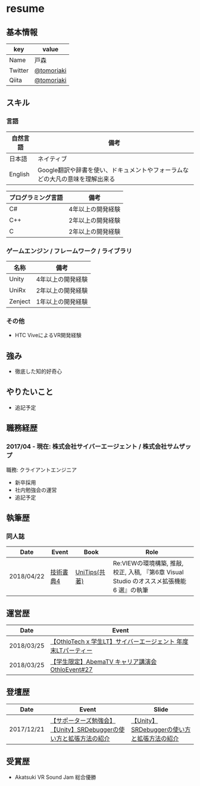 # resume

## 基本情報

|key|value|
|---|-----|
|Name|戸森|
|Twitter|[@tomoriaki](https://twitter.com/tomoriaki)|
|Qiita|[@tomoriaki](https://qiita.com/tomoriaki)|

## スキル

### 言語

|自然言語|備考|
|---|---|
|日本語|ネイティブ|
|English|Google翻訳や辞書を使い、ドキュメントやフォーラムなどの大凡の意味を理解出来る|

|プログラミング言語|備考|
|---|---|
|C#|4年以上の開発経験|
|C++|2年以上の開発経験|
|C|2年以上の開発経験|

### ゲームエンジン / フレームワーク / ライブラリ

|名称|備考|
|---|---|
|Unity|4年以上の開発経験|
|UniRx|2年以上の開発経験|
|Zenject|1年以上の開発経験|

### その他

- HTC ViveによるVR開発経験

## 強み

- 徹底した知的好奇心

## やりたいこと

- 追記予定

## 職務経歴

### 2017/04 - 現在: 株式会社サイバーエージェント / 株式会社サムザップ

職務: クライアントエンジニア

- 新卒採用
- 社内勉強会の運営
- 追記予定

## 執筆歴

### 同人誌

|Date|Event|Book|Role|
|----|-----|----|----|
|2018/04/22|[技術書典4](https://techbookfest.org/event/tbf04)|[UniTips(共著)](https://techbookfest.org/event/tbf04/circle/22020006)|Re:VIEWの環境構築, 推敲, 校正, 入稿, 『第6章 Visual Studio のオススメ拡張機能 6 選』の執筆|

## 運営歴

|Date|Event|
|----|-----|
|2018/03/25|[【OthloTech x 学生LT】サイバーエージェント 年度末LTパーティー](https://othlotech.connpass.com/event/80462/)|
|2018/03/25|[【学生限定】AbemaTV キャリア講演会 OthloEvent#27](https://othlotech.connpass.com/event/80461/)|

## 登壇歴

|Date|Event|Slide|
|----|-----|-----|
|2017/12/21|[【サポーターズ勉強会】【Unity】SRDebuggerの使い方と拡張方法の紹介](https://supporterzcolab.com/event/242/)|[【Unity】SRDebuggerの使い方と拡張方法の紹介](https://qiita.com/tomoriaki/items/a2372333f8b73b421113)|

## 受賞歴
- Akatsuki VR Sound Jam 総合優勝
